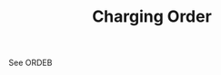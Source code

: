 ---
title: Charging Order
letter: C
permalink: "/definitions/bld-charging-order.html"
body: See ORDEB
published_at: '2018-07-07'
source: Black's Law Dictionary 2nd Ed (1910)
layout: post
---